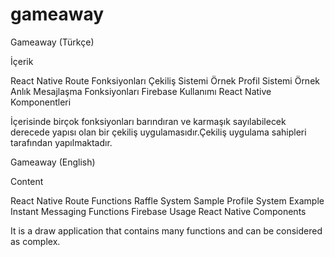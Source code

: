 # gameaway

Gameaway (Türkçe)

İçerik

React Native Route Fonksiyonları
Çekiliş Sistemi
Örnek Profil Sistemi
Örnek Anlık Mesajlaşma Fonksiyonları
Firebase Kullanımı
React Native Komponentleri

İçerisinde birçok fonksiyonları barındıran ve karmaşık sayılabilecek derecede yapısı olan bir çekiliş uygulamasıdır.Çekiliş uygulama sahipleri tarafından yapılmaktadır.

Gameaway (English)

Content

React Native Route Functions
Raffle System
Sample Profile System
Example Instant Messaging Functions
Firebase Usage
React Native Components

It is a draw application that contains many functions and can be considered as complex.
